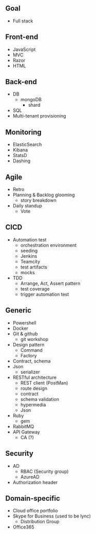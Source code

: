 ## Goal
- Full stack

## Front-end
+ JavaScript
+ MVC
+ Razor
+ HTML

## Back-end
+ DB
  - mongoDB 
    - shard
+ SQL
+ Multi-tenant provisioning

## Monitoring
+ ElasticSearch
+ Kibana
+ StatsD
+ Dashing

## Agile
+ Retro 
+ Planning & Backlog glooming
  - story breakdown
+ Daily standup
  - Vote

## CICD
+ Automation test
  - orchestration environment
  - seeding 
  - Jenkins
  - Teamcity
  - test artifacts
  - mocks
+ TDD
  - Arrange, Act, Assert pattern
  - test coverage
  - trigger automation test

## Generic
+ Powershell
+ Docker
+ Git & github
  - git workshop
+ Design pattern
  - Command
  - Factory
+ Contract, schema
+ Json
  - serializer
+ RESTful architecture
  - REST client (PostMan)
  - route design
  - contract
  - schema validation
  - hypermedia
  - Json
+ Ruby 
  - gem
+ RabbitMQ
+ API Gateway
  - CA (?)

## Security
+ AD
  - RBAC (Security group)
  - AzureAD
+ Authorization header

## Domain-specific
+ Cloud office portfolio
+ Skype for Business (used to be lync)
  - Distribution Group
+ Office365
